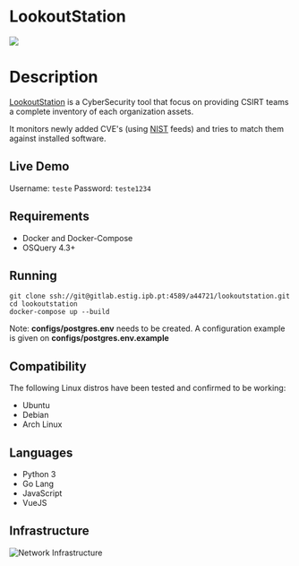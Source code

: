 # LookoutStation

![](https://lookout.network/img/logo-black.335dd7d1.svg)

# Description
[LookoutStation](https://lookoutstation.network/) is a CyberSecurity tool that focus on providing CSIRT teams a complete inventory of each organization assets.

It monitors newly added CVE's (using [NIST](https://www.nist.gov/) feeds) and tries to match them against installed software.

## Live Demo

   Username: `teste`
   Password: `teste1234`


## Requirements

 - Docker and Docker-Compose
 - OSQuery 4.3+

## Running

    git clone ssh://git@gitlab.estig.ipb.pt:4589/a44721/lookoutstation.git
    cd lookoutstation
    docker-compose up --build

Note: **configs/postgres.env** needs to be created. A configuration example is given on **configs/postgres.env.example**
 
## Compatibility
The following Linux distros have been tested and confirmed to be working:
- Ubuntu
- Debian
- Arch Linux

## Languages

 - Python 3
 - Go Lang
 - JavaScript
 - VueJS

## Infrastructure
![Network Infrastructure](https://i.imgur.com/4usjjjr.png)
